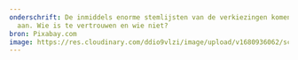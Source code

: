 ```yaml
---
onderschrift: De inmiddels enorme stemlijsten van de verkiezingen komen er weer
  aan. Wie is te vertrouwen en wie niet?
bron: Pixabay.com
image: https://res.cloudinary.com/ddio9vlzi/image/upload/v1680936062/sciencegeek/posts/politiek-potlood-rood.jpg
---
```

